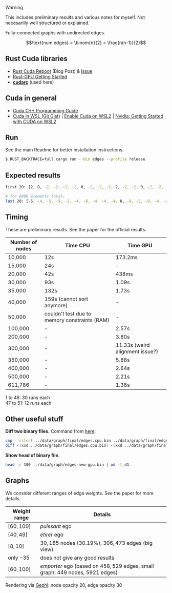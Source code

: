> [!warning]
> This includes preliminary results and various notes for myself. Not necesarilly well structured or explained.


Fully-connected graphs with undirected edges.

$$\text{num edges} = \binom{n}{2} = \frac{n(n-1)}{2}$$


## Rust Cuda libraries
- [Rust Cuda Reboot](https://rust-gpu.github.io/blog/2025/01/27/rust-cuda-reboot) (Blog Post) & [Issue](https://github.com/Rust-GPU/Rust-CUDA/issues/130)
- [Rust-GPU Getting Started](https://rust-gpu.github.io/Rust-CUDA/guide/getting_started.html)
- [**cudarc**](https://github.com/coreylowman/cudarc) (used here)


## Cuda in general
- [Cuda C++ Programming Guide](https://docs.nvidia.com/cuda/cuda-c-programming-guide/index.html#)
- [Cuda in WSL (Git Gist)](https://gist.github.com/Ayke/5f37ebdb84c758f57d7a3c8b847648bb) | [Enable Cuda on WSL2](https://learn.microsoft.com/en-us/windows/ai/directml/gpu-cuda-in-wsl) | [Nvidia: Getting Started with CUDA on WSL2](https://docs.nvidia.com/cuda/wsl-user-guide/index.html#getting-started-with-cuda-on-wsl-2)


## Run

See the main Readme for better installation instructions.

```bash
$ RUST_BACKTRACE=full cargo run --bin edges --profile release
```


## Expected results

```bash
first 20: [2, 0, -2, -2, -2, -2, 0, -2, -2, -2, 2, -2, -2, 0, -2, -2, -2, 1, 0, -3]

# for 6000 elements total:
last 20: [-5, -4, -5, -5, -2, -4, -6, -4, -4, -4, 8, -8, -5, -8, -4, -4, -4, 7, -6, -5]
```


## Timing

These are preliminary results. See the paper for the official results.

| Number of nodes | Time CPU | Time GPU |
|-|-|-|
| 10,000 | 12s | 173.2ms |
| 15,000 | 24s | - |
| 20,000 | 42s | 438ms |
| 30,000 | 93s | 1.09s |
| 35,000 | 132s | 1.73s |
| 40,000 | 159s (cannot sort anymore) | - |
| 50,000 | couldn't test due to memory constraints (RAM) | - |
| 100,000 | - | 2.57s |
| 200,000 | - | 3.80s |
| 300,000 | - | 11.33s (weird alignment issue?) |
| 350,000 | - | 5.88s |
| 400,000 | - | 2.64s |
| 500,000 | - | 2.21s |
| 611,786 | - | 1.38s |

1 to 46: 30 runs each<br>
47 to 51: 12 runs each


## Other useful stuff

**Diff two binary files.** Command from [here](https://superuser.com/a/968863/):

```bash
cmp --silent ../data/graph/final/edges.cpu.bin ../data/graph/final/edges.gpu.bin # check error code (!)
diff <(xxd ../data/graph/final/edges.cpu.bin) <(xxd ../data/graph/final/edges.gpu.bin)
```

**Show head of binary file.**

```bash
head -c 100 ../data/graph/edges-new-gpu.bin | od -t d1
```


## Graphs

We consider different ranges of edge weights. See the paper for more details.

| Weight range | Details |
|-|-|
| $[60, 100]$ | _puissant_ ego |
| $[40, 49]$ | _étirer_ ego |
| $[8, 10]$ | $30,185$ nodes ($30.19\%$),  $306,473$ edges (big view) |
| only $-35$ | does not give any good results |
| $[60, 100]$ | _emporter_ ego (based on $458,529$ edges, small graph: $449$ nodes, $5921$ edges) |

Rendering via [Gephi](https://gephi.org/): node opacity 20, edge opacity 30
